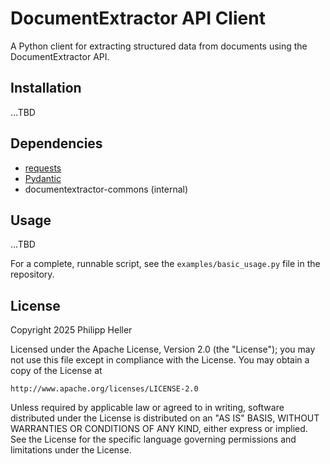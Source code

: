# DocumentExtractor API Client

A Python client for extracting structured data from documents using the DocumentExtractor API.

## Installation

...TBD

## Dependencies

  * [requests](https://pypi.org/project/requests/)
  * [Pydantic](https://pypi.org/project/pydantic/)
  * documentextractor-commons (internal)

## Usage

...TBD

For a complete, runnable script, see the `examples/basic_usage.py` file in the repository.

## License

Copyright 2025 Philipp Heller

Licensed under the Apache License, Version 2.0 (the "License");
you may not use this file except in compliance with the License.
You may obtain a copy of the License at

    http://www.apache.org/licenses/LICENSE-2.0

Unless required by applicable law or agreed to in writing, software
distributed under the License is distributed on an "AS IS" BASIS,
WITHOUT WARRANTIES OR CONDITIONS OF ANY KIND, either express or implied.
See the License for the specific language governing permissions and
limitations under the License.